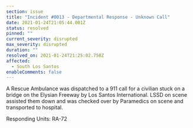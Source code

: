 ```yaml
---
section: issue
title: "Incident #0013 - Departmental Response - Unknown Call"
date: 2021-01-24T21:05:44.001Z
status: resolved
pinned: ""
current_severity: disrupted
max_severity: disrupted
duration: ""
resolved_on: 2021-01-24T21:25:02.758Z
affected:
  - South Los Santos
enableComments: false
---
```

A Rescue Ambulance was dispatched to a 911 call for a civilian stuck on a bridge on the Elysian Freeway by Los Santos International. LSSD on scene assisted them down and was checked over by Paramedics on scene and transported to hospital.

Responding Units: RA-72